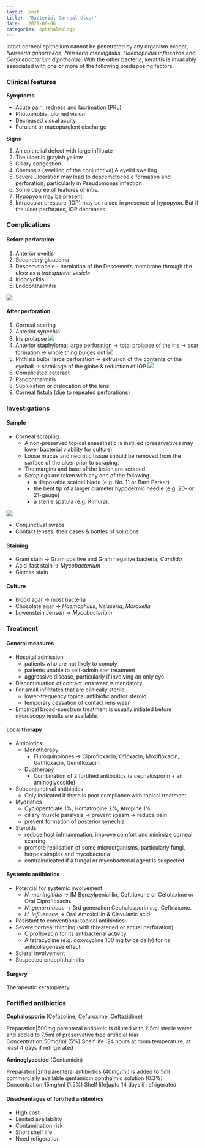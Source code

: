 ```yaml
---
layout: post
title:  "Bacterial Corneal Ulcer"
date:   2021-06-06
categories: ophthalmology
---
```


Intact corneal epithelium cannot be penetrated by any organism except, *Neisseria gonorrheae*, *Neisseria meningitidis*, *Haemophilus influenzae* and *Corynebacterium diphtheriae*. With the other bacteria, keratitis is invariably associated with one or more of the following predisposing factors. 

### Clinical features
**Symptoms**
- Acute pain, redness and lacrimation (PRL)
- Photophobia, blurred vision
- Decreased visual acuity
- Purulent or mucopurulent discharge

**Signs**
1. An epithelial defect with large infiltrate
2. The ulcer is grayish yellow
3. Ciliary congestion
4. Chemosis (swelling of the conjunctiva) & eyelid swelling
5. Severe ulceration may lead to descemetocoele formation and perforation, particularly in Pseudomonas infection
6. Some degree of features of iritis.
7. Hypopyon may be present.
8. Intraocular pressure (IOP) may be raised in presence of hypopyon. But if the ulcer perforates, IOP decreases.


### Complications
#### Before perforation
1. Anterior uveitis
2. Secondary glaucoma
3. Descemetocele - herniation of the Descemet’s membrane through the ulcer as a *transparent vesicle*.
4. Iridocyclitis
5. Endophthalmitis

![](/assets/img/Pasted%20image%2020210605183641.png)

#### After perforation
1. Corneal scaring
2. Anterior synechia
3. Iris prolapse ![](/assets/img/Pasted%20image%2020210605184511.png)
4. Anterior staphyloma: large perforation → total prolapse of the iris → scar formation → whole thing bulges out ![](/assets/img/Pasted%20image%2020210605184649.png)
5. Phthisis bulbi: large perforation → extrusion of the contents of the eyeball → shrinkage of the globe & reduction of IOP ![](/assets/img/Pasted%20image%2020210605184921.png)
6. Complicated cataract
7. Panophthalmitis
8. Subluxation or dislocation of the lens
9. Corneal fistula (due to repeated perforations)

### Investigations
#### Sample
- Corneal scraping
	- A non-preserved topical anaesthetic is instilled (preservatives may lower bacterial viability for culture)
	- Loose mucus and necrotic tissue should be removed from the surface of the ulcer prior to scraping.
	- The margins and base of the lesion are scraped.
	- Scrapings are taken with any one of the following
		- a disposable scalpel blade (e.g. No. 11 or Bard Parker)
		- the bent tip of a larger diameter hypodermic needle (e.g. 20- or 21-gauge)
		- a sterile spatula (e.g. Kimura). 

![](/assets/img/Pasted%20image%2020210606145117.png)
- Conjunctival swabs
- Contact lenses, their cases & bottles of solutions

#### Staining
- Gram stain → Gram positive and Gram negative bacteria, *Candida*
- Acid-fast stain → *Mycobacterium*
- Giemsa stain

#### Culture
- Blood agar → most bacteria
- Chocolate agar → *Haemophilus*, *Neisseria*, *Moraxella*
- Lowenstein Jensen → *Mycobacterium*

### Treatment
#### General measures
- Hospital admission
	- patients who are not likely to comply 
	- patients unable to self-administer treatment
	- aggressive disease, particularly if involving an only eye.
- Discontinuation of contact lens wear is mandatory.
- For small infiltrates that are clinically sterile
	- lower-frequency topical antibiotic and/or steroid
	- temporary cessation of contact lens wear
- Empirical broad-spectrum treatment is usually initiated before microscopy results are available.

#### Local therapy
- Antibiotics
	- Monotherapy 
		- Fluroquinolones → Ciprofloxacin, Ofloxacin, Moxifloxacin, Gatifloxacin, Gemifloxacin
	- Duotherapy
		- Combination of 2 fortified antibiotics (a cephalosporin + an aminoglycoside)
- Subconjunctival antibiotics
	- Only indicated if there is poor compliance with topical treatment.
- Mydriatics
	- Cyclopentolate 1%, Homatropine 2%, Atropine 1%
	- ciliary muscle paralysis → prevent spasm → reduce pain
	- prevent formation of posterior synechia
- Steroids
	- reduce host infmammation, improve comfort and minimize corneal scarring
	- promote replication of some microorganisms, particularly fungi, herpes simplex and mycobacteria
	- contraindicated if a fungal or mycobacterial agent is suspected


#### Systemic antibiotics
- Potential for systemic involvement
	- *N. meningitidis* → IM Benzylpenicillin, Ceftriaxone or Cefotaxime or Oral Ciprofloxacin.
	- *N. gonorrhoeae* → 3rd generation Cephalosporin *e.g.* Ceftriaxone.
	- *H. influenzae* → Oral Amoxicillin & Clavulanic acid
- Resistant to conventional topical antibiotics
- Severe corneal thinning (with threatened or actual perforation)
	- Ciprofloxacin for its antibacterial activity.
	- A tetracycline (e.g. doxycycline 100 mg twice daily) for its anticollagenase effect.
- Scleral involvement
- Suspected endophthalmitis

#### Surgery
Therapeutic keratoplasty

### Fortified antibiotics
**Cephalosporin** (Cefazoline, Cefuroxime, Ceftazidime)

Preparation|500mg parenteral antibiotic is diluted with 2.5ml sterile water and added to 7.5ml of preservative free artificial tear
Concentration|50mg/ml (5%)
Shelf life |24 hours at room temperature, at least 4 days if refrigerated

**Aminoglycoside** (Gentamicin)

Preparation|2ml parenteral antibiotics (40mg/ml) is added to 5ml commercially available gentamicin ophthalmic solution (0.3%)
Concentration|15mg/ml (1.5%)
Shelf life|upto 14 days if refrigerated

#### Disadvantages of fortified antibiotics
- High cost
- Limited availability
- Contamination risk
- Short shelf life
- Need refigeration